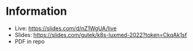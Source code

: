 # Information

- Live: https://slides.com/d/nZ1WgUA/live
- Slides: https://slides.com/gutek/k8s-luxmed-2022?token=CkqAk1sf
- PDF in repo
